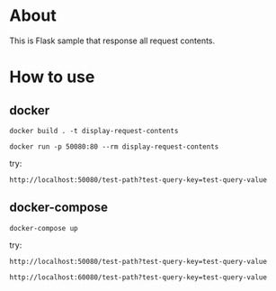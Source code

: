 # About
This is Flask sample that response all request contents.

# How to use
## docker
`docker build . -t display-request-contents`

`docker run -p 50080:80 --rm display-request-contents`

try:

`http://localhost:50080/test-path?test-query-key=test-query-value`

## docker-compose
`docker-compose up`

try:

`http://localhost:50080/test-path?test-query-key=test-query-value`

`http://localhost:60080/test-path?test-query-key=test-query-value`
